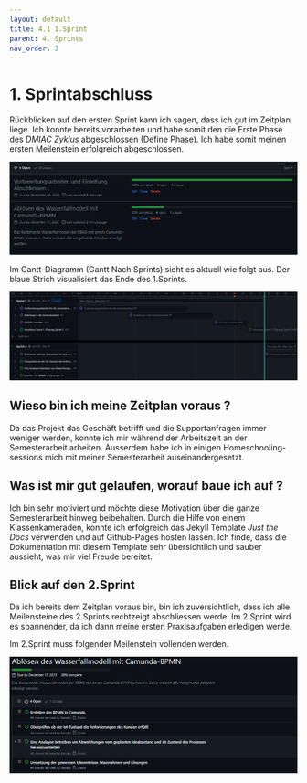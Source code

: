 ```yaml
---
layout: default
title: 4.1 1.Sprint
parent: 4. Sprints
nav_order: 3
---
```

# 1. Sprintabschluss

Rückblicken auf den ersten Sprint kann ich sagen, dass ich gut im Zeitplan liege. Ich konnte bereits vorarbeiten und habe somit den die Erste Phase des *DMIAC Zyklus* abgeschlossen (Define Phase). Ich habe somit meinen ersten Meilenstein erfolgreich abgeschlossen.

![Meilensteine](../../ressources/bilder/1_Sprint_Milestone.png)

Im Gantt-Diagramm (Gantt Nach Sprints) sieht es aktuell wie folgt aus. Der blaue Strich visualisiert das Ende des 1.Sprints.

![Gantt](../../ressources/bilder/1_Sprint_Gantt.png)

## Wieso bin ich meine Zeitplan voraus ?

Da das Projekt das Geschäft betrifft und die Supportanfragen immer weniger werden, konnte ich mir während der Arbeitszeit an der Semesterarbeit arbeiten. Ausserdem habe ich in einigen Homeschooling-sessions mich mit meiner Semesterarbeit auseinandergesetzt.

## Was ist mir gut gelaufen, worauf baue ich auf ?

Ich bin sehr motiviert und möchte diese Motivation über die ganze Semesterarbeit hinweg beibehalten. Durch die Hilfe von einem Klassenkameraden, konnte ich erfolgreich das Jekyll Template *Just the Docs* verwenden und auf Github-Pages hosten lassen. Ich finde, dass die Dokumentation mit diesem Template sehr übersichtlich und sauber aussieht, was mir viel Freude bereitet.

## Blick auf den 2.Sprint

Da ich bereits dem Zeitplan voraus bin, bin ich zuversichtlich, dass ich alle Meilensteine des 2.Sprints rechtzeigt abschliessen werde. Im 2.Sprint wird es spannender, da ich dann meine ersten Praxisaufgaben erledigen werde.

Im 2.Sprint muss folgender Meilenstein vollenden werden.

![Meilenstein 2.Sprint](../../ressources/bilder/1_Sprint_Milestone_2Sprint.png)


